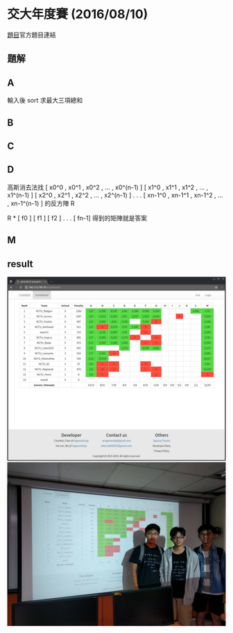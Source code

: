 # 交大年度賽 (2016/08/10)

[題目](https://bitbucket.org/mzshieh/nctu-annual-2016/)官方題目連結


## 題解
## A
輸入後 sort 求最大三項總和

## B
	
## C

## D
高斯消去法找
[ x0^0 , x0^1 , x0^2 , ... , x0^(n-1) ]
[ x1^0 , x1^1 , x1^2 , ... , x1^(n-1) ]
[ x2^0 , x2^1 , x2^2 , ... , x2^(n-1) ]
.
.
.
[ xn-1^0 , xn-1^1 , xn-1^2 , ... , xn-1^(n-1) ]
的反方陣 R

R * [ f0 ]
	[ f1 ]
	[ f2 ]
	  .
	  .
	  .
	[ fn-1]
得到的矩陣就是答案

## M

## result

![result](./result.jpg)
![result2](./result2.jpg)
